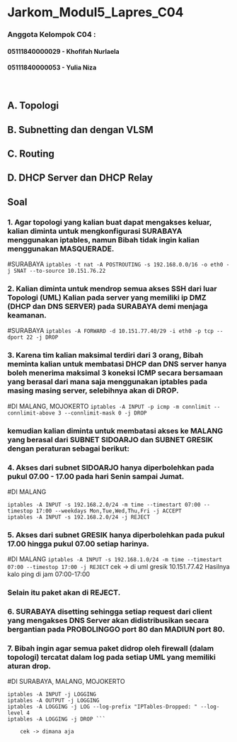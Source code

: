 # Jarkom_Modul5_Lapres_C04

### Anggota Kelompok C04 :
#### 05111840000029 - Khofifah Nurlaela
#### 05111840000053 - Yulia Niza
<br>

## A. Topologi


## B. Subnetting dan  dengan VLSM
## C. Routing
## D. DHCP Server dan DHCP Relay


## Soal 
### 1. Agar topologi yang kalian buat dapat mengakses keluar, kalian diminta untuk mengkonfigurasi SURABAYA menggunakan iptables, namun Bibah tidak ingin kalian menggunakan MASQUERADE.
#SURABAYA
```iptables -t nat -A POSTROUTING -s 192.168.0.0/16 -o eth0 -j SNAT --to-source 10.151.76.22```

### 2. Kalian diminta untuk mendrop semua akses SSH dari luar Topologi (UML) Kalian pada server yang memiliki ip DMZ (DHCP dan DNS SERVER) pada SURABAYA demi menjaga keamanan.
#SURABAYA
```iptables -A FORWARD -d 10.151.77.40/29 -i eth0 -p tcp --dport 22 -j DROP```


### 3. Karena tim kalian maksimal terdiri dari 3 orang, Bibah meminta kalian untuk membatasi DHCP dan DNS server hanya boleh menerima maksimal 3 koneksi ICMP secara bersamaan yang berasal dari mana saja menggunakan iptables pada masing masing server, selebihnya akan di DROP.
#DI MALANG, MOJOKERTO
```iptables -A INPUT -p icmp -m connlimit --connlimit-above 3 --connlimit-mask 0 -j DROP```


### kemudian kalian diminta untuk membatasi akses ke MALANG yang berasal dari SUBNET SIDOARJO dan SUBNET GRESIK dengan peraturan sebagai berikut:
### 4. Akses dari subnet SIDOARJO hanya diperbolehkan pada pukul 07.00 - 17.00 pada hari Senin sampai Jumat.
#DI MALANG
```
iptables -A INPUT -s 192.168.2.0/24 -m time --timestart 07:00 --timestop 17:00 --weekdays Mon,Tue,Wed,Thu,Fri -j ACCEPT
iptables -A INPUT -s 192.168.2.0/24 -j REJECT 
```

### 5. Akses dari subnet GRESIK hanya diperbolehkan pada pukul 17.00 hingga pukul 07.00 setiap harinya.
#DI MALANG
``` iptables -A INPUT -s 192.168.1.0/24 -m time --timestart 07:00 --timestop 17:00 -j REJECT ```
cek -> di uml gresik 10.151.77.42
Hasilnya kalo ping di jam 07:00-17:00

### Selain itu paket akan di REJECT.
### 6. SURABAYA disetting sehingga setiap request dari client yang mengakses DNS Server akan didistribusikan secara bergantian pada PROBOLINGGO port 80 dan MADIUN port 80.

### 7. Bibah ingin agar semua paket didrop oleh firewall (dalam topologi) tercatat dalam log pada setiap UML yang memiliki aturan drop.
#DI SURABAYA, MALANG, MOJOKERTO
``` iptables -N LOGGING
iptables -A INPUT -j LOGGING
iptables -A OUTPUT -j LOGGING
iptables -A LOGGING -j LOG --log-prefix "IPTables-Dropped: " --log-level 4
iptables -A LOGGING -j DROP ```

	cek -> dimana aja
	
